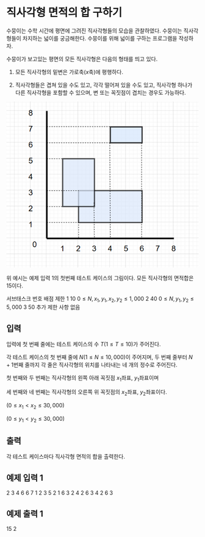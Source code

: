 # 직사각형 면적의 합 구하기

수뭉이는 수학 시간에 평면에 그려진 직사각형들의 모습을 관찰하였다. 수뭉이는 직사각형들이 차지하는 넓이를 궁금해한다. 수뭉이를 위해 넓이를 구하는 프로그램을 작성하자.

수뭉이가 보고있는 평면의 모든 직사각형은 다음의 형태를 띄고 있다.

1. 모든 직사각형의 밑변은 가로축($x$축)에 평행하다.

2. 직사각형들은 겹쳐 있을 수도 있고, 각각 떨어져 있을 수도 있고, 직사각형 하나가 다른 직사각형을 포함할 수 있으며, 변 또는 꼭짓점이 겹치는 경우도 가능하다.

![예시](./직사각형%20면적합%20예시%20그림%20copy.png)

위 예시는 예제 입력 1의 첫번째 테스트 케이스의 그림이다. 모든 직사각형의 면적합은 15이다.

서브태스크
번호	배점	제한
1	10	$0\leq N, x_1, y_1, x_2, y_2 \leq 1,000$
2	40	$0\leq N, y_1, y_2 \leq 5,000$
3	50	추가 제한 사항 없음


## 입력
입력에 첫 번째 줄에는 테스트 케이스의 수 $T(1\leq T\leq 10)$가 주어진다.

각 테스트 케이스의 첫 번째 줄에 $N (1\leq N\leq 10,000)$이 주어지며, 두 번째 줄부터 $N+1$번째 줄까지 각 줄은 직사각형의 위치를 나타내는 네 개의 정수로 주어진다.

첫 번째와 두 번째는 직사각형의 왼쪽 아래 꼭짓점 $x_1$좌표, $y_1$좌표이며

세 번째와 네 번째는 직사각형의 오른쪽 위 꼭짓점의 $x_2$좌표, $y_2$좌표이다.

($0 \leq x_1 \lt x_2 \leq 30,000$)

($0 \leq y_1 \lt y_2 \leq 30,000$)

## 출력
각 테스트 케이스마다 직사각형 면적의 합을 출력한다.

## 예제 입력 1
2
3
4 6 6 7
1 2 3 5
2 1 6 3
2
4 2 6 3
4 2 6 3

## 예제 출력 1
15
2
